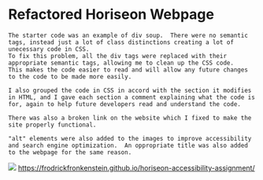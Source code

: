 # Refactored Horiseon Webpage
    The starter code was an example of div soup.  There were no semantic tags, instead just a lot of class distinctions creating a lot of unecessary code in CSS. 
    To fix this problem, all the div tags were replaced with their appropriate semantic tags, allowing me to clean up the CSS code.
    This makes the code easier to read and will allow any future changes to the code to be made more easily.

    I also grouped the code in CSS in accord with the section it modifies in HTML, and I gave each section a comment explaining what the code is for, again to help future developers read and understand the code.

    There was also a broken link on the website which I fixed to make the site properly functional.

    "alt" elements were also added to the images to improve accessibility and search engine optimization.  An oppropriate title was also added to the webpage for the same reason.

    

    
<img src="./assets/images/screen-shot.png">
<a href src="https://frodrickfronkenstein.github.io/horiseon-accessibility-assignment/">https://frodrickfronkenstein.github.io/horiseon-accessibility-assignment/</a>